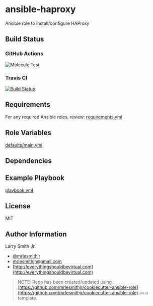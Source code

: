 # ansible-haproxy

Ansible role to install/configure HAProxy

## Build Status

### GitHub Actions

![Molecule Test](https://github.com/mrlesmithjr/ansible-haproxy/workflows/Molecule%20Test/badge.svg)

### Travis CI

[![Build Status](https://travis-ci.org/mrlesmithjr/ansible-haproxy.svg?branch=master)](https://travis-ci.org/mrlesmithjr/ansible-haproxy)

## Requirements

For any required Ansible roles, review:
[requirements.yml](requirements.yml)

## Role Variables

[defaults/main.yml](defaults/main.yml)

## Dependencies

## Example Playbook

[playbook.yml](playbook.yml)

## License

MIT

## Author Information

Larry Smith Jr.

- [@mrlesmithjr](https://twitter.com/mrlesmithjr)
- [mrlesmithjr@gmail.com](mailto:mrlesmithjr@gmail.com)
- [http://everythingshouldbevirtual.com](http://everythingshouldbevirtual.com)

> NOTE: Repo has been created/updated using [https://github.com/mrlesmithjr/cookiecutter-ansible-role](https://github.com/mrlesmithjr/cookiecutter-ansible-role) as a template.
